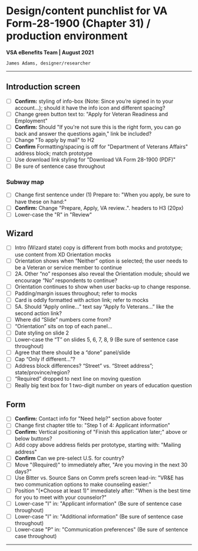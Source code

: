 # Design/content punchlist for VA Form-28-1900 (Chapter 31) / production environment
**VSA eBenefits Team | August 2021**

`James Adams, designer/researcher`

---

## Introduction screen
- [ ] **Confirm:** styling of info-box (Note: Since you’re signed in to your account...); should it have the info icon and different spacing?
- [ ] Change green button text to: "Apply for Veteran Readiness and Employment"
- [ ] **Confirm:** Should "If you're not sure this is the right form, you can go back and answer the questions again," link be included?
- [ ] Change "To apply by mail" to H2
- [ ] **Confirm** Formatting/spacing is off for "Department of Veterans Affairs" address block; match prototype
- [ ] Use download link styling for "Download VA Form 28-1900 (PDF)"
- [ ] Be sure of sentence case throughout

### Subway map
- [ ] Change first sentence under (1) Prepare to: "When you apply, be sure to have these on hand:"
- [ ] **Confirm:** Change "Prepare, Apply, VA review..". headers to H3 (20px) 
- [ ] Lower-case the "R" in "Review"

## Wizard
- [ ] Intro (Wizard state) copy is different from both mocks and prototype; use content from XD Orientation mocks
- [ ] Orientation shows when “Neither” option is selected; the user needs to be a Veteran or service member to continue
- [ ] 2A. Other “no” responses also reveal the Orientation module; should we encourage “No” respondents to continue?
- [ ] Orientation continues to show when user backs-up to change response.
- [ ] Padding/margin issues throughout; refer to mocks
- [ ] Card is oddly formatted with action link; refer to mocks
- [ ] 5A. Should “Apply online…” text say “Apply fo Veterans…” like the second action link?
- [ ] Where did “Slide” numbers come from?
- [ ] “Orientation” sits on top of each panel… 
- [ ] Date styling on slide 2
- [ ] Lower-case the “T” on slides 5, 6, 7, 8, 9 (Be sure of sentence case throughout)
- [ ] Agree that there should be a “done” panel/slide
- [ ] Cap “Only if different…”?
- [ ] Address block differences? “Street” vs. “Street address”; state/province/region?
- [ ] “Required” dropped to next line on moving question
- [ ] Really big text box for 1 two-digit number on years of education question

## Form
- [ ] **Confirm:** Contact info for "Need help?" section above footer
- [ ] Change first chapter title to: "Step 1 of 4:  Applicant information"
- [ ] **Confirm:** Vertical positioning of "Finish this application later;" above or below buttons?
- [ ] Add copy above address fields per prototype, starting with: "Mailing address"
- [ ] **Confirm** Can we pre-select U.S. for country?
- [ ] Move "(Required)" to immediately after, "Are you moving in the next 30 days?"
- [ ] Use Bitter vs. Source Sans on Comm prefs screen lead-in: "VR&E has two communication options to make counseling easier:"
- [ ] Position "(*Choose at least 1)" immediately after: "When is the best time for you to meet with your  counselor?"
- [ ] Lower-case "I" in: "Applicant information" (Be sure of sentence case throughout)
- [ ] Lower-case "I" in: "Additional information" (Be sure of sentence case throughout)
- [ ] Lower-case "P" in: "Communication preferences" (Be sure of sentence case throughout)

---
